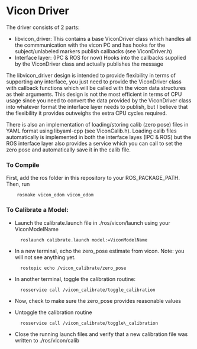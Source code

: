 # Vicon Driver

The driver consists of 2 parts:
* libvicon\_driver: This contains a base ViconDriver class which handles all the commmunication with the vicon PC and has hooks for the subject/unlabeled markers publish callbacks (see ViconDriver.h)
* Interface layer: (IPC & ROS for now) Hooks into the callbacks supplied by the ViconDriver class and actually publishes the message

The libvicon\_driver design is intended to provide flexibility in terms of supporting any interface, you just need to provide the ViconDriver class with callback functions which will be called with the vicon data structures as their arguments. This design is not the most efficient in terms of CPU usage since you need to convert the data provided by the ViconDriver class into whatever format the interface layer needs to publish, but I believe that the flexibility it provides outweighs the extra CPU cycles required.

There is also an implementation of loading/storing calib (zero pose) files in YAML format using libyaml-cpp (see ViconCalib.h). Loading calib files automatically is implemented in both the interface layes (IPC & ROS) but the ROS interface layer also provides a service which you can call to set the zero pose and automatically save it in the calib file.

### To Compile

First, add the ros folder in this repository to your ROS\_PACKAGE\_PATH. Then, run

        rosmake vicon_odom vicon_odom

### To Calibrate a Model:

* Launch the calibrate.launch file in ./ros/vicon/launch using your ViconModelName

        roslaunch calibrate.launch model:=ViconModelName

* In a new terminal, echo the zero\_pose estimate from vicon. Note: you will not see anything yet.

        rostopic echo /vicon_calibrate/zero_pose

* In another terminal, toggle the calibration routine:

        rosservice call /vicon_calibrate/toggle_calibration

* Now, check to make sure the zero\_pose provides reasonable values
* Untoggle the calibration routine

        rosservice call /vicon_calibrate/toggle\_calibration

* Close the running launch files and verify that a new calibration file was written to ./ros/vicon/calib
